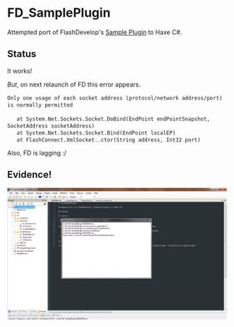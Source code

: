 # FD_SamplePlugin

Attempted port of FlashDevelop's [Sample Plugin] to Haxe C#.

## Status

It works!

_But_, on next relaunch of FD this error appears.

```
Only one usage of each socket address (protocol/network address/port) is normally permitted

   at System.Net.Sockets.Socket.DoBind(EndPoint endPointSnapshot, SocketAddress socketAddress)
   at System.Net.Sockets.Socket.Bind(EndPoint localEP)
   at FlashConnect.XmlSocket..ctor(String address, Int32 port)
```

Also, FD is lagging :/

## Evidence!

![haxe gen flashdevelop plugin](hxplugin.png)

[Sample Plugin]: https://github.com/fdorg/flashdevelop/tree/development/External/Plugins/SamplePlugin "FlashDevelop SamplePlugin"